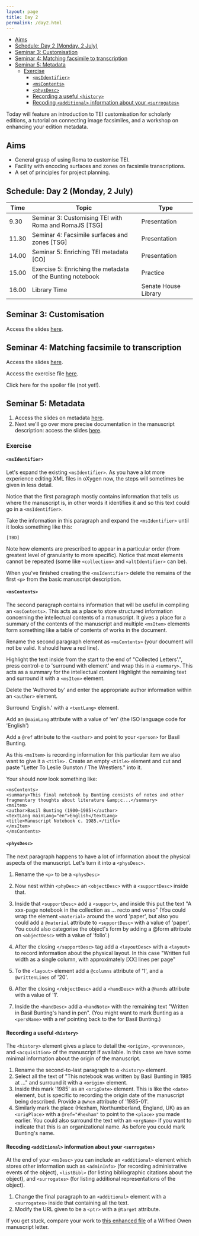 ```yaml
---
layout: page
title: Day 2
permalink: /day2.html
---
```


<!-- @import "[TOC]" {cmd="toc" depthFrom=1 depthTo=6 orderedList=false} -->
<!-- code_chunk_output -->

* [Aims](#aims)
* [Schedule: Day 2 (Monday, 2 July)](#schedule-day-2-monday-2-july)
* [Seminar 3: Customisation](#seminar-3-customisation)
* [Seminar 4: Matching facsimile to transcription](#seminar-4-matching-facsimile-to-transcription)
* [Seminar 5: Metadata](#seminar-5-metadata)
	* [Exercise](#exercise)
		* [`<msIdentifier>`](#msidentifier)
		* [`<msContents>`](#mscontents)
		* [`<physDesc>`](#physdesc)
		* [Recording a useful `<history>`](#recording-a-useful-history)
		* [Recoding `<additional>` information about your `<surrogates>`](#recoding-additional-information-about-your-surrogates)

<!-- /code_chunk_output -->


Today will feature an introduction to TEI customisation for scholarly editions, a tutorial on connecting image facsimiles, and a workshop on enhancing your edition metadata.

## Aims

- General grasp of using Roma to customise TEI.
- Facility with encoding surfaces and zones on facsimile transcriptions.
- A set of principles for project planning.

## Schedule: Day 2 (Monday, 2 July)

|Time   | Topic   | Type |
|---|---|---|
|9.30	| Seminar 3: Customising TEI with Roma and RomaJS [TSG] | Presentation |
| 11.30	| Seminar 4: Facsimile surfaces and zones [TSG] | Presentation |
| 14.00 | Seminar 5: Enriching TEI metadata [CO]  | Presentation |
| 15.00 | Exercise 5: Enriching the metadata of the Bunting notebook | Practice |
| 16.00   | Library Time   | Senate House Library  |

## Seminar 3: Customisation

Access the slides [here](../TEI_customization.pdf).

## Seminar 4: Matching facsimile to transcription

Access the slides [here](../facsimile-surfaces-zones.pdf).

Access the exercise file [here](../Exercise_Transcription.pdf).

Click here for the spoiler file (not yet!).

## Seminar 5: Metadata

1. Access the slides on metadata [here](../enriching-tei-metadata.pdf).
2. Next we'll go over more precise documentation in the manuscript description: access the slides [here](../intro-ms-object-desc.pdf).

### Exercise

#### `<msIdentifier>`

Let's expand the existing ``<msIdentifier>``. As you have a lot more experience editing XML files in oXygen now, the steps will sometimes be given in less detail.

Notice that the first paragraph mostly contains information that tells us where the manuscript is, in other words it identifies it and so this text could go in a ``<msIdentifier>``.

Take the information in this paragraph and expand the ``<msIdentifier>`` until it looks something like this:

```
[TBD]
```

Note how elements are prescribed to appear in a particular order (from greatest level of granularity to more specific). Notice that most elements cannot be repeated (some like `<collection>` and `<altIdentifier>` can be).

When you've finished creating the `<msIdentifier>` delete the remains of the first `<p>` from the basic manuscript description.

#### `<msContents>`

The second paragraph contains information that will be useful in compiling an `<msContents>`. This acts as a place to store structured information concerning the intellectual contents of a manuscript. It gives a place for a summary of the contents of the manuscript and multiple `<msItem>` elements form something like a table of contents of works in the document.

Rename the second paragraph element as `<msContents>` (your document will not be valid. It should have a red line).

Highlight the text inside from the start to the end of "Collected Letters'.", press control-e to 'surround with element' and wrap this in a `<summary>`. This acts as a summary for the intellectual content
Highlight the remaining text and surround it with a `<msItem>` element.

Delete the 'Authored by' and enter the appropriate author information within an `<author>` element.

Surround 'English.' with a `<textLang>` element.

Add an `@mainLang` attribute with a value of 'en' (the ISO language code for 'English')

Add a `@ref` attribute to the `<author>` and point to your `<person>` for Basil Bunting.

As this `<msItem>` is recording information for this particular item we also want to give it a `<title>.` Create an empty `<title>` element and cut and paste "Letter To Leslie Gunston / The Wrestlers." into it.

Your <msContents> should now look something like:

```
<msContents>
<summary>This final notebook by Bunting consists of notes and other fragmentary thoughts about literature &amp;c...</summary>
<msItem>
<author>Basil Bunting (1900–1985)</author>
<textLang mainLang="en">English</textLang>
<title>Manuscript Notebook c. 1985.</title>
</msItem>
</msContents>
```
#### `<physDesc>`
The next paragraph happens to have a lot of information about the physical aspects of the manuscript. Let's turn it into a ``<physDesc>``.

1. Rename the ``<p>`` to be a ``<physDesc>``
2. Now nest within `<phyDesc>` an ``<objectDesc>`` with a ``<supportDesc>`` inside that.
3. Inside that ``<supportDesc>`` add a ``<support>``, and inside this put the text "A xxx-page notebook in the collection as ... recto and verso"
(You could wrap the element ``<material>`` around the word 'paper', but also you could add a ``@material`` attribute to ``<supportDesc>`` with a value of 'paper'. You could also categorise the object's form by adding a @form attribute on ``<objectDesc>`` with a value of 'folio'.)

4. After the closing ``</supportDesc>`` tag add a ``<layoutDesc>`` with a ``<layout>`` to record information about the physical layout. In this case "Written full width as a single column, with approximately [XX] lines per page"
5. To the ``<layout>`` element add a ``@columns`` attribute of '1', and a ``@writtenLines`` of '20'.
6. After the closing ``</objectDesc>`` add a ``<handDesc>`` with a ``@hands`` attribute with a value of '1'.
7. Inside the ``<handDesc>`` add a ``<handNote>`` with the remaining text "Written in Basil Bunting's hand in pen". (You might want to mark Bunting as a ``<persName>`` with a ref pointing back to the <person> for Basil Bunting.)

#### Recording a useful `<history>`

The ``<history>`` element gives a place to detail the ``<origin>``, ``<provenance>``, and ``<acquisition>`` of the manuscript if available. In this case we have some minimal information about the origin of the manuscript.

1. Rename the second-to-last paragraph to a ``<history>`` element.
2. Select all the text of "This notebook was written by Basil Bunting in 1985 at ..." and surround it with a ``<origin>`` element.
3. Inside this mark '1985' as an ``<origDate>`` element. This is like the ``<date>`` element, but is specific to recording the origin date of the manuscript being described. Provide a `@when` attribute of '1985-01'.
4. Similarly mark the place (Hexham, Northumberland, England, UK) as an `<origPlace>` with a `@ref="#hexham"` to point to the `<place>` you made earlier. You could also surround the text with an `<orgName>` if you want to indicate that this is an organizational name. As before you could mark Bunting's name.

#### Recoding `<additional>` information about your `<surrogates>`

At the end of your `<msDesc>` you can include an `<additional>` element which stores other information such as `<adminInfo>` (for recording administrative events of the object), `<listBibl>` (for listing bibliographic citations about the object), and `<surrogates>` (for listing additional representations of the object).
1. Change the final paragraph to an `<additional>` element with a `<surrogates>` inside that containing all the text.
2. Modify the URL given to be a `<ptr>` with a `@target` attribute.

If you get stuck, compare your work to [this enhanced file](../w-owen-letter-example-msdesc.xml) of a Wilfred Owen manuscript letter.
